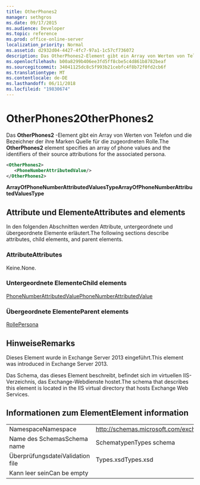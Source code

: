 ```yaml
---
title: OtherPhones2
manager: sethgros
ms.date: 09/17/2015
ms.audience: Developer
ms.topic: reference
ms.prod: office-online-server
localization_priority: Normal
ms.assetid: d2932d04-4427-4fc7-97a1-1c57cf736072
description: Das OtherPhones2-Element gibt ein Array von Werten von Telefon und die Bezeichner der ihre Marken Quelle für die zugeordneten Rolle.
ms.openlocfilehash: b00a8299b406ee3fd5ff8cbe5c4d861b8782beaf
ms.sourcegitcommit: 34041125dc8c5f993b21cebfc4f8b72f0fd2cb6f
ms.translationtype: MT
ms.contentlocale: de-DE
ms.lasthandoff: 06/11/2018
ms.locfileid: "19830674"
---
```

# <a name="otherphones2"></a><span data-ttu-id="78dbc-103">OtherPhones2</span><span class="sxs-lookup"><span data-stu-id="78dbc-103">OtherPhones2</span></span>

<span data-ttu-id="78dbc-104">Das **OtherPhones2** -Element gibt ein Array von Werten von Telefon und die Bezeichner der ihre Marken Quelle für die zugeordneten Rolle.</span><span class="sxs-lookup"><span data-stu-id="78dbc-104">The **OtherPhones2** element specifies an array of phone values and the identifiers of their source attributions for the associated persona.</span></span> 
  
```XML
<OtherPhones2>
   <PhoneNumberAttributedValue/>
</OtherPhones2>

```

 <span data-ttu-id="78dbc-105">**ArrayOfPhoneNumberAttributedValuesType**</span><span class="sxs-lookup"><span data-stu-id="78dbc-105">**ArrayOfPhoneNumberAttributedValuesType**</span></span>
## <a name="attributes-and-elements"></a><span data-ttu-id="78dbc-106">Attribute und Elemente</span><span class="sxs-lookup"><span data-stu-id="78dbc-106">Attributes and elements</span></span>

<span data-ttu-id="78dbc-107">In den folgenden Abschnitten werden Attribute, untergeordnete und übergeordnete Elemente erläutert.</span><span class="sxs-lookup"><span data-stu-id="78dbc-107">The following sections describe attributes, child elements, and parent elements.</span></span>
  
### <a name="attributes"></a><span data-ttu-id="78dbc-108">Attribute</span><span class="sxs-lookup"><span data-stu-id="78dbc-108">Attributes</span></span>

<span data-ttu-id="78dbc-109">Keine.</span><span class="sxs-lookup"><span data-stu-id="78dbc-109">None.</span></span>
  
### <a name="child-elements"></a><span data-ttu-id="78dbc-110">Untergeordnete Elemente</span><span class="sxs-lookup"><span data-stu-id="78dbc-110">Child elements</span></span>

[<span data-ttu-id="78dbc-111">PhoneNumberAttributedValue</span><span class="sxs-lookup"><span data-stu-id="78dbc-111">PhoneNumberAttributedValue</span></span>](phonenumberattributedvalue.md)
  
### <a name="parent-elements"></a><span data-ttu-id="78dbc-112">Übergeordnete Elemente</span><span class="sxs-lookup"><span data-stu-id="78dbc-112">Parent elements</span></span>

[<span data-ttu-id="78dbc-113">Rolle</span><span class="sxs-lookup"><span data-stu-id="78dbc-113">Persona</span></span>](persona.md)
  
## <a name="remarks"></a><span data-ttu-id="78dbc-114">Hinweise</span><span class="sxs-lookup"><span data-stu-id="78dbc-114">Remarks</span></span>

<span data-ttu-id="78dbc-115">Dieses Element wurde in Exchange Server 2013 eingeführt.</span><span class="sxs-lookup"><span data-stu-id="78dbc-115">This element was introduced in Exchange Server 2013.</span></span>
  
<span data-ttu-id="78dbc-116">Das Schema, das dieses Element beschreibt, befindet sich im virtuellen IIS-Verzeichnis, das Exchange-Webdienste hostet.</span><span class="sxs-lookup"><span data-stu-id="78dbc-116">The schema that describes this element is located in the IIS virtual directory that hosts Exchange Web Services.</span></span>
  
## <a name="element-information"></a><span data-ttu-id="78dbc-117">Informationen zum Element</span><span class="sxs-lookup"><span data-stu-id="78dbc-117">Element information</span></span>

|||
|:-----|:-----|
|<span data-ttu-id="78dbc-118">Namespace</span><span class="sxs-lookup"><span data-stu-id="78dbc-118">Namespace</span></span>  <br/> |http://schemas.microsoft.com/exchange/services/2006/types  <br/> |
|<span data-ttu-id="78dbc-119">Name des Schemas</span><span class="sxs-lookup"><span data-stu-id="78dbc-119">Schema name</span></span>  <br/> |<span data-ttu-id="78dbc-120">Schematypen</span><span class="sxs-lookup"><span data-stu-id="78dbc-120">Types schema</span></span>  <br/> |
|<span data-ttu-id="78dbc-121">Überprüfungsdatei</span><span class="sxs-lookup"><span data-stu-id="78dbc-121">Validation file</span></span>  <br/> |<span data-ttu-id="78dbc-122">Types.xsd</span><span class="sxs-lookup"><span data-stu-id="78dbc-122">Types.xsd</span></span>  <br/> |
|<span data-ttu-id="78dbc-123">Kann leer sein</span><span class="sxs-lookup"><span data-stu-id="78dbc-123">Can be empty</span></span>  <br/> ||
   

